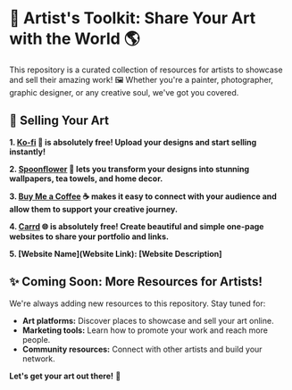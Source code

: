# 🎨  Artist's Toolkit: Share Your Art with the World 🌎

This repository is a curated collection of resources for artists to showcase and sell their amazing work! 🖼️  Whether you're a painter, photographer, graphic designer, or any creative soul, we've got you covered.  

##  🚀  Selling Your Art

**1. [Ko-fi](https://ko-fi.com/umcphotoart) 🎉  is absolutely free! Upload your designs and start selling instantly!**  

**2. [Spoonflower](https://www.spoonflower.com/en/sell)  🧵  lets you transform your designs into stunning wallpapers, tea towels, and home decor.** 

**3. [Buy Me a Coffee](https://buymeacoffee.com/explore-creators) ☕  makes it easy to connect with your audience and allow them to support your creative journey.** 

**4. [Carrd](https://carrd.co/)  🌐  is absolutely free! Create beautiful and simple one-page websites to share your portfolio and links.** 

**5.  [Website Name](Website Link):  [Website Description]** 


##  ✨  Coming Soon: More Resources for Artists!

We're always adding new resources to this repository. Stay tuned for:

* **Art platforms:**  Discover places to showcase and sell your art online.
* **Marketing tools:**  Learn how to promote your work and reach more people.
* **Community resources:**  Connect with other artists and build your network.


**Let's get your art out there!**  🎨
